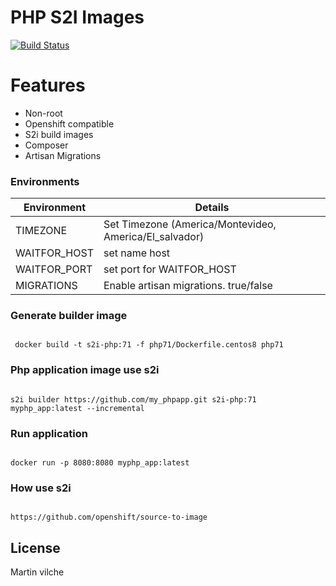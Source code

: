 # PHP S2I Images 
[![Build Status](https://travis-ci.org/joemccann/dillinger.svg?branch=master)](https://travis-ci.org/joemccann/dillinger)


# Features

- Non-root
- Openshift compatible
- S2i build images
- Composer
- Artisan Migrations

### Environments


| Environment | Details |
| ------ | ------ |
| TIMEZONE | Set Timezone (America/Montevideo, America/El_salvador) |
| WAITFOR_HOST | set name host |
| WAITFOR_PORT | set port for WAITFOR_HOST |
| MIGRATIONS | Enable artisan migrations. true/false  |


### Generate builder image

```console

 docker build -t s2i-php:71 -f php71/Dockerfile.centos8 php71

```

### Php application image use s2i

```console

s2i builder https://github.com/my_phpapp.git s2i-php:71 myphp_app:latest --incremental

```


### Run application

```console

docker run -p 8080:8080 myphp_app:latest

```

### How use s2i

```console

https://github.com/openshift/source-to-image

```

License
----

Martin vilche
